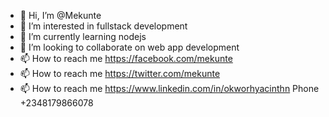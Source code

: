 - 👋 Hi, I’m @Mekunte
- 👀 I’m interested in fullstack development
- 🌱 I’m currently learning nodejs
- 💞️ I’m looking to collaborate on web app development
- 📫 How to reach me https://facebook.com/mekunte
- 📫 How to reach me https://twitter.com/mekunte
- 📫 How to reach me https://www.linkedin.com/in/okworhyacinthn
Phone
+2348179866078

<!---
Mekunte/Mekunte is a ✨ special ✨ repository because its `README.md` (this file) appears on your GitHub profile.
You can click the Preview link to take a look at your changes.
--->
